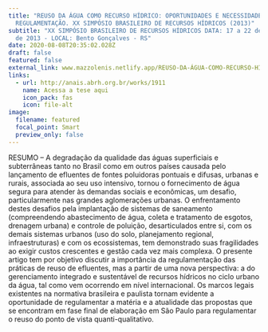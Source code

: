 ```yaml
---
title: "REUSO DA ÁGUA COMO RECURSO HÍDRICO: OPORTUNIDADES E NECESSIDADE DE
  REGULAMENTAÇÃO. XX SIMPÓSIO BRASILEIRO DE RECURSOS HÍDRICOS (2013)"
subtitle: "XX SIMPÓSIO BRASILEIRO DE RECURSOS HÍDRICOS DATA: 17 a 22 de novembro
  de 2013 - LOCAL: Bento Gonçalves - RS"
date: 2020-08-08T20:35:02.028Z
draft: false
featured: false
external_link: www.mazzolenis.netlify.app/REUSO-DA-ÁGUA-COMO-RECURSO-HÍDRICO:-OPORTUNIDADES-E-NECESSIDADE-DE-REGULAMENTAÇÃO.-XX-SIMPÓSIO-BRASILEIRO-DE-RECURSOS-HÍDRICOS-(2013)
links:
  - url: http://anais.abrh.org.br/works/1911
    name: Acessa a tese aqui
    icon_pack: fas
    icon: file-alt
image:
  filename: featured
  focal_point: Smart
  preview_only: false
---
```

RESUMO – A degradação da qualidade das águas superficiais e subterrâneas tanto no Brasil como em outros países causada pelo lançamento de efluentes de fontes poluidoras pontuais e difusas, urbanas e rurais, associada ao seu uso intensivo, tornou o fornecimento de água segura para atender às demandas sociais e econômicas, um desafio, particularmente nas grandes aglomerações urbanas. O enfrentamento destes desafios pela implantação de sistemas de saneamento (compreendendo abastecimento de água, coleta e tratamento de esgotos, drenagem urbana) e controle de poluição, desarticulados entre si, com os demais sistemas urbanos (uso do solo, planejamento regional, infraestruturas) e com os ecossistemas, tem demonstrado suas fragilidades ao exigir custos crescentes e gestão cada vez mais complexa. O presente artigo tem por objetivo discutir a importância da regulamentação das práticas de reuso de efluentes, mas a partir de uma nova perspectiva: a do gerenciamento integrado e sustentável de recursos hídricos no ciclo urbano da água, tal como vem ocorrendo em nível internacional. Os marcos legais existentes na normativa brasileira e paulista tornam evidente a oportunidade de regulamentar a matéria e a atualidade das propostas que se encontram em fase final de elaboração em São Paulo para regulamentar o reuso do ponto de vista quanti-qualitativo.